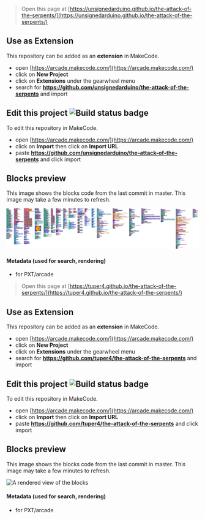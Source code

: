  


> Open this page at [https://unsignedarduino.github.io/the-attack-of-the-serpents/](https://unsignedarduino.github.io/the-attack-of-the-serpents/)

## Use as Extension

This repository can be added as an **extension** in MakeCode.

* open [https://arcade.makecode.com/](https://arcade.makecode.com/)
* click on **New Project**
* click on **Extensions** under the gearwheel menu
* search for **https://github.com/unsignedarduino/the-attack-of-the-serpents** and import

## Edit this project ![Build status badge](https://github.com/unsignedarduino/the-attack-of-the-serpents/workflows/MakeCode/badge.svg)

To edit this repository in MakeCode.

* open [https://arcade.makecode.com/](https://arcade.makecode.com/)
* click on **Import** then click on **Import URL**
* paste **https://github.com/unsignedarduino/the-attack-of-the-serpents** and click import

## Blocks preview

This image shows the blocks code from the last commit in master.
This image may take a few minutes to refresh.

![A rendered view of the blocks](https://github.com/unsignedarduino/the-attack-of-the-serpents/raw/master/.github/makecode/blocks.png)

#### Metadata (used for search, rendering)

* for PXT/arcade
<script src="https://makecode.com/gh-pages-embed.js"></script><script>makeCodeRender("{{ site.makecode.home_url }}", "{{ site.github.owner_name }}/{{ site.github.repository_name }}");</script>



> Open this page at [https://tuper4.github.io/the-attack-of-the-serpents/](https://tuper4.github.io/the-attack-of-the-serpents/)

## Use as Extension

This repository can be added as an **extension** in MakeCode.

* open [https://arcade.makecode.com/](https://arcade.makecode.com/)
* click on **New Project**
* click on **Extensions** under the gearwheel menu
* search for **https://github.com/tuper4/the-attack-of-the-serpents** and import

## Edit this project ![Build status badge](https://github.com/tuper4/the-attack-of-the-serpents/workflows/MakeCode/badge.svg)

To edit this repository in MakeCode.

* open [https://arcade.makecode.com/](https://arcade.makecode.com/)
* click on **Import** then click on **Import URL**
* paste **https://github.com/tuper4/the-attack-of-the-serpents** and click import

## Blocks preview

This image shows the blocks code from the last commit in master.
This image may take a few minutes to refresh.

![A rendered view of the blocks](https://github.com/tuper4/the-attack-of-the-serpents/raw/master/.github/makecode/blocks.png)

#### Metadata (used for search, rendering)

* for PXT/arcade
<script src="https://makecode.com/gh-pages-embed.js"></script><script>makeCodeRender("{{ site.makecode.home_url }}", "{{ site.github.owner_name }}/{{ site.github.repository_name }}");</script>
